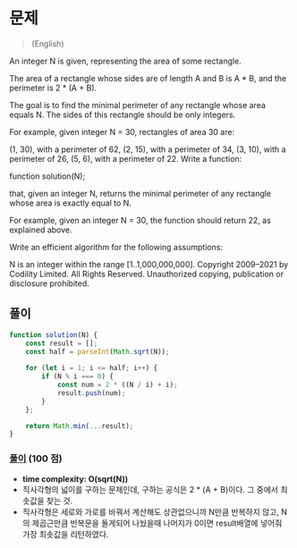 # 문제
> (English)

An integer N is given, representing the area of some rectangle.

The area of a rectangle whose sides are of length A and B is A * B, and the perimeter is 2 * (A + B).

The goal is to find the minimal perimeter of any rectangle whose area equals N. The sides of this rectangle should be only integers.

For example, given integer N = 30, rectangles of area 30 are:

(1, 30), with a perimeter of 62,
(2, 15), with a perimeter of 34,
(3, 10), with a perimeter of 26,
(5, 6), with a perimeter of 22.
Write a function:

function solution(N);

that, given an integer N, returns the minimal perimeter of any rectangle whose area is exactly equal to N.

For example, given an integer N = 30, the function should return 22, as explained above.

Write an efficient algorithm for the following assumptions:

N is an integer within the range [1..1,000,000,000].
Copyright 2009–2021 by Codility Limited. All Rights Reserved. Unauthorized copying, publication or disclosure prohibited.

## 풀이

```javascript
function solution(N) {
    const result = [];
    const half = parseInt(Math.sqrt(N));
    
    for (let i = 1; i <= half; i++) {
        if (N % i === 0) {
            const num = 2 * ((N / i) + i);
            result.push(num);
        }
    };

    return Math.min(...result);
}
```

### [풀이](https://app.codility.com/demo/results/training67TGPB-6EK/) (100 점)
- **time complexity: O(sqrt(N))** 
- 직사각형의 넓이를 구하는 문제인데, 구하는 공식은 2 * (A + B)이다. 그 중에서 최솟값을 찾는 것.
- 직사각형은 세로와 가로를 바꿔서 계산해도 상관없으니까 N만큼 반복하지 않고, N의 제곱근만큼 반복문을 돌게되어 나눴을때 나머지가 0이면 result배열에 넣어줘 가장 최솟값을 리턴하였다.